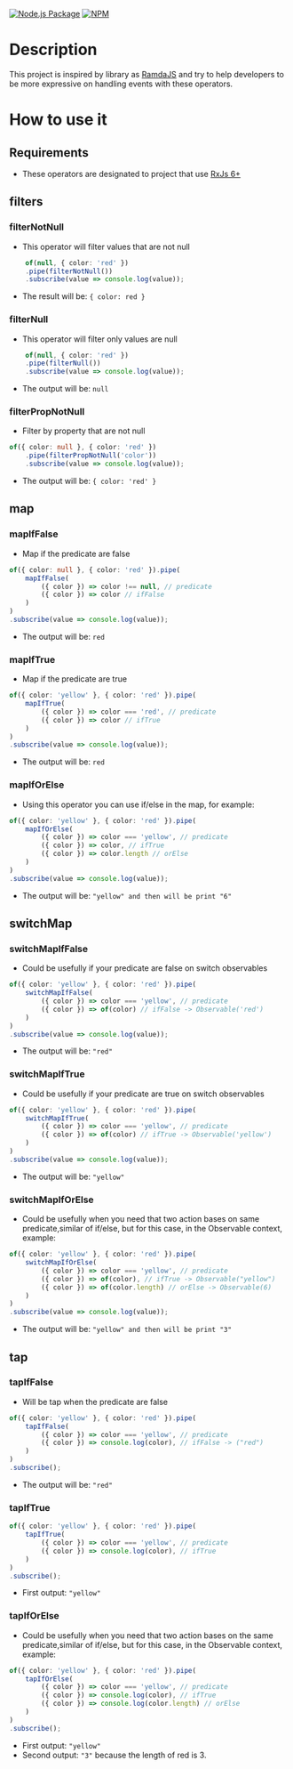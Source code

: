 [![Node.js Package](https://github.com/lhenriquegomescamilo/rxjs-custom-operators/actions/workflows/npm-publish.yml/badge.svg?branch=master)](https://github.com/lhenriquegomescamilo/rxjs-custom-operators/actions/workflows/npm-publish.yml)
[![NPM](https://nodei.co/npm/rxjs-custom-operators.png)](https://npmjs.org/package/rxjs-custom-operators)
# Description

This project is inspired by library as [RamdaJS](https://ramdajs.com) and try to help developers to be more expressive
on handling events with these operators.

# How to use it

## Requirements

* These operators are designated to project that use [RxJs 6+](https://rxjs.dev/)

## filters

### filterNotNull

* This operator will filter values that are not null

```ts
    of(null, { color: 'red' })
    .pipe(filterNotNull())
    .subscribe(value => console.log(value));
```

* The result will be: `{ color: red } `

### filterNull

* This operator will filter only values are null

```ts
    of(null, { color: 'red' })
    .pipe(filterNull())
    .subscribe(value => console.log(value));
```

* The output will be: `null`

### filterPropNotNull

* Filter by property that are not null

```ts
of({ color: null }, { color: 'red' })
    .pipe(filterPropNotNull('color'))
    .subscribe(value => console.log(value));
```

* The output will be: `{ color: 'red' }`

## map

### mapIfFalse

* Map if the predicate are false

```ts
of({ color: null }, { color: 'red' }).pipe(
    mapIfFalse(
        ({ color }) => color !== null, // predicate 
        ({ color }) => color // ifFalse
    )
)
.subscribe(value => console.log(value));
```

* The output will be: `red`

### mapIfTrue

* Map if the predicate are true

```ts
of({ color: 'yellow' }, { color: 'red' }).pipe(
    mapIfTrue(
        ({ color }) => color === 'red', // predicate 
        ({ color }) => color // ifTrue
    )
)
.subscribe(value => console.log(value));
```

* The output will be: `red`

### mapIfOrElse

* Using this operator you can use if/else in the map, for example:

```ts
of({ color: 'yellow' }, { color: 'red' }).pipe(
    mapIfOrElse(
        ({ color }) => color === 'yellow', // predicate
        ({ color }) => color, // ifTrue
        ({ color }) => color.length // orElse
    )
)
.subscribe(value => console.log(value));
```

* The output will be: `"yellow" and then will be print "6" `

## switchMap

### switchMapIfFalse

* Could be usefully if your predicate are false on switch observables

```ts
of({ color: 'yellow' }, { color: 'red' }).pipe(
    switchMapIfFalse(
        ({ color }) => color === 'yellow', // predicate
        ({ color }) => of(color) // ifFalse -> Observable('red')
    )
)
.subscribe(value => console.log(value));
```

* The output will be: `"red"`

### switchMapIfTrue

* Could be usefully if your predicate are true on switch observables

```ts
of({ color: 'yellow' }, { color: 'red' }).pipe(
    switchMapIfTrue(
        ({ color }) => color === 'yellow', // predicate
        ({ color }) => of(color) // ifTrue -> Observable('yellow')
    )
)
.subscribe(value => console.log(value));
```

* The output will be: `"yellow"`

### switchMapIfOrElse

* Could be usefully when you need that two action bases on same predicate,similar of if/else, but for this case, in the
  Observable context, example:

```ts
of({ color: 'yellow' }, { color: 'red' }).pipe(
    switchMapIfOrElse(
        ({ color }) => color === 'yellow', // predicate
        ({ color }) => of(color), // ifTrue -> Observable("yellow")
        ({ color }) => of(color.length) // orElse -> Observable(6)
    )
)
.subscribe(value => console.log(value));
```

* The output will be: `"yellow" and then will be print "3" `

## tap

### tapIfFalse

* Will be tap when the predicate are false

```ts
of({ color: 'yellow' }, { color: 'red' }).pipe(
    tapIfFalse(
        ({ color }) => color === 'yellow', // predicate
        ({ color }) => console.log(color), // ifFalse -> ("red")
    )
)
.subscribe();
```

* The output will be: `"red"`

### tapIfTrue

```ts
of({ color: 'yellow' }, { color: 'red' }).pipe(
    tapIfTrue(
        ({ color }) => color === 'yellow', // predicate
        ({ color }) => console.log(color), // ifTrue
    )
)
.subscribe();
```

* First output: `"yellow"`

### tapIfOrElse

* Could be usefully when you need that two action bases on the same predicate,similar of if/else, but for this case, in
  the Observable context, example:

```ts
of({ color: 'yellow' }, { color: 'red' }).pipe(
    tapIfOrElse(
        ({ color }) => color === 'yellow', // predicate
        ({ color }) => console.log(color), // ifTrue 
        ({ color }) => console.log(color.length) // orElse
    )
)
.subscribe();
```

* First output: `"yellow"`
* Second output: `"3"` because the length of red is 3. 


 
